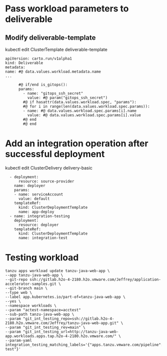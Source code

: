 # Pass workload parameters to deliverable
## Modify deliverable-template
kubectl edit ClusterTemplate deliverable-template

```
apiVersion: carto.run/v1alpha1
kind: Deliverable
metadata:
name: #@ data.values.workload.metadata.name
...

      #@ if/end is_gitops():
      params:
        - name: "gitops_ssh_secret"
          value: #@ param("gitops_ssh_secret")
        #@ if hasattr(data.values.workload.spec, "params"):
        #@ for i in range(len(data.values.workload.spec.params)):
        - name: #@ data.values.workload.spec.params[i].name
          value: #@ data.values.workload.spec.params[i].value
        #@ end
        #@ end
```

# Add an integration operation after successful deployment

kubectl edit ClusterDelivery delivery-basic
````
  - deployment:
      resource: source-provider
    name: deployer
    params:
    - name: serviceAccount
      value: default
    templateRef:
      kind: ClusterDeploymentTemplate
      name: app-deploy
  - name: integration-testing
    deployment:
      resource: deployer
    templateRef:
      kind: ClusterDeploymentTemplate
      name: integration-test
````

# Testing workload
``````
tanzu apps workload update tanzu-java-web-app \
--app tanzu-java-web-app \
--git-repo ssh://gitlab.h2o-4-2180.h2o.vmware.com/Jeffrey/application-accelerator-samples.git \
--git-branch main \
--type web \
--label app.kubernetes.io/part-of=tanzu-java-web-app \
--yes \
--namespace workloads \
--param "actest-namespace=acctest" 
--sub-path tanzu-java-web-app \
--param "git_int_testing_repo=ssh://gitlab.h2o-4-2180.h2o.vmware.com/Jeffrey/tanzu-java-web-app.git" \
--param "git_int_testing_rev=main" \
--param "git_int_testing_url=http://tanzu-java-web-app.workloads.apps.tap.h2o-4-2180.h2o.vmware.com/" \
--param-yaml integration_testing_matching_labels='{"apps.tanzu.vmware.com/pipeline":"int-test"}'

``````







